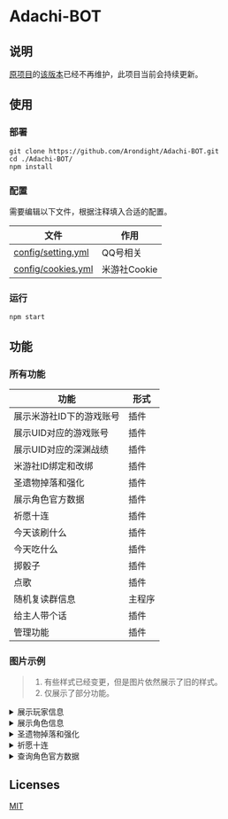 # Adachi-BOT

## 说明

[原项目](https://github.com/SilveryStar/Adachi-BOT)的[该版本](https://github.com/SilveryStar/Adachi-BOT/tree/ver1.4.6)已经不再维护，此项目当前会持续更新。

## 使用

### 部署

```
git clone https://github.com/Arondight/Adachi-BOT.git
cd ./Adachi-BOT/
npm install
```

### 配置

需要编辑以下文件，根据注释填入合适的配置。

| 文件 | 作用 |
| --- | --- |
| [config/setting.yml](config/setting.yml) | QQ号相关 |
| [config/cookies.yml](config/cookies.yml) | 米游社Cookie |

### 运行

```
npm start
```

## 功能

### 所有功能

| 功能 | 形式 |
| --- | --- |
| 展示米游社ID下的游戏账号 | 插件 |
| 展示UID对应的游戏账号 | 插件 |
| 展示UID对应的深渊战绩 | 插件 |
| 米游社ID绑定和改绑 | 插件 |
| 圣遗物掉落和强化 | 插件 |
| 展示角色官方数据 | 插件 |
| 祈愿十连 | 插件 |
| 今天该刷什么 | 插件 |
| 今天吃什么 | 插件 |
| 掷骰子 | 插件 |
| 点歌 | 插件 |
| 随机复读群信息 | 主程序 |
| 给主人带个话 | 插件 |
| 管理功能 | 插件 |

### 图片示例

> 1. 有些样式已经变更，但是图片依然展示了旧的样式。
> 2. 仅展示了部分功能。

<details>
<summary>展示玩家信息</summary>
<div align="center">
  <img src="https://github.com/SilveryStar/image/blob/master/Adachi-BOT/CardExample.png" alt="ERROR">
</div>
</details>

<details>
<summary>展示角色信息</summary>
<div align="center">
  <img src="https://github.com/SilveryStar/image/blob/master/Adachi-BOT/ElectroExample.png" alt="ERROR">
</div>
</details>

<details>
<summary>圣遗物掉落和强化</summary>
<div align="center">
  <img src="https://github.com/SilveryStar/image/blob/master/Adachi-BOT/InitialActifact.png" alt="ERROR">
  <img src="https://github.com/SilveryStar/image/blob/master/Adachi-BOT/FortifiedArtifact.png" alt="ERROR">
</div>
</details>

<details>
<summary>祈愿十连</summary>
<div align="center">
  <img src="https://github.com/SilveryStar/image/blob/master/Adachi-BOT/IndefiniteGachaExample.png" alt="ERROR">
</div>
</details>

<details>
<summary>查询角色官方数据</summary>
  <div align="center">
  <img src="https://github.com/SilveryStar/image/blob/master/Adachi-BOT/CharacterOverviewFive.png" alt="ERROR">
</div>
</details>

## Licenses

[MIT](LICENSE)


